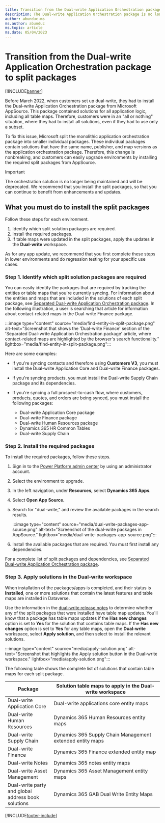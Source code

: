 ```yaml
---
title: Transition from the Dual-write Application Orchestration package to split packages
description: The Dual-write Application Orchestration package is no longer a single package but has been split into smaller packages. Learn how to switch to the split packages.
author: abunduc-ms
ms.author: abunduc
ms.topic: article
ms.date: 05/04/2023
---
```


# Transition from the Dual-write Application Orchestration package to split packages

[!INCLUDE[banner](../../includes/banner.md)]

Before March 2022, when customers set up dual-write, they had to install the Dual-write Application Orchestration package from Microsoft AppSource. This package contained solutions for all application logic, including all table maps. Therefore, customers were in an "all or nothing" situation, where they had to install all solutions, even if they had to use only a subset.

To fix this issue, Microsoft split the monolithic application orchestration package into smaller individual packages. These individual packages contain solutions that have the same name, publisher, and map versions as the application orchestration package. Therefore, this change is nonbreaking, and customers can easily upgrade environments by installing the required split packages from AppSource.

> [!IMPORTANT]
> The orchestration solution is no longer being maintained and will be deprecated. We recommend that you install the split packages, so that you can continue to benefit from enhancements and updates.

## What you must do to install the split packages

Follow these steps for each environment.

1. Identify which split solution packages are required.
2. Install the required packages.
3. If table maps were updated in the split packages, apply the updates in the **Dual-write** workspace.

As for any app update, we recommend that you first complete these steps in lower environments and do regression testing for your specific use cases.

### Step 1. Identify which split solution packages are required

You can easily identify the packages that are required by tracking the entities or table maps that you're currently syncing. For information about the entities and maps that are included in the solutions of each split package, see [Separated Dual-write Application Orchestration package](/dynamics365/fin-ops-core/dev-itpro/data-entities/dual-write/separated-solutions). In the following illustration, a user is searching that article for information about contact-related maps in the Dual-write Finance package.

:::image type="content" source="media/find-entity-in-split-package.png" alt-text="Screenshot that shows the 'Dual-write Finance' section of the 'Separated Dual-write Application Orchestration package' article, where contact-related maps are highlighted by the browser's search functionality." lightbox="media/find-entity-in-split-package.png":::

Here are some examples:

- If you're syncing contacts and therefore using **Customers V3**, you must install the Dual-write Application Core and Dual-write Finance packages.
- If you're syncing products, you must install the Dual-write Supply Chain package and its dependencies.
- If you're syncing a full prospect-to-cash flow, where customers, products, quotes, and orders are being synced, you must install the following packages:

    - Dual-write Application Core package
    - Dual-write Finance package
    - Dual-write Human Resources package
    - Dynamics 365 HR Common Tables
    - Dual-write Supply Chain

### Step 2. Install the required packages

To install the required packages, follow these steps.

1. Sign in to the [Power Platform admin center](https://admin.powerplatform.microsoft.com/) by using an administrator account.
1. Select the environment to upgrade.
1. In the left navigation, under **Resources**, select **Dynamics 365 Apps**.
1. Select **Open App Source**.
1. Search for "dual-write," and review the available packages in the search results. 

    :::image type="content" source="media/dual-write-packages-app-source.png" alt-text="Screenshot of the dual-write packages in AppSource." lightbox="media/dual-write-packages-app-source.png":::

1. Install the available packages that are required. You must first install any dependencies.

For a complete list of split packages and dependencies, see [Separated Dual-write Application Orchestration package](/dynamics365/fin-ops-core/dev-itpro/data-entities/dual-write/separated-solutions).

### Step 3. Apply solutions in the Dual-write workspace

When installation of the packages/apps is completed, and their status is **Installed**, one or more solutions that contain the latest features and table maps are installed in Dataverse.

Use the information in the [dual-write release notes](/dynamics365/fin-ops-core/dev-itpro/data-entities/dual-write/whats-new-dual-write) to determine whether any of the split packages that were installed have table map updates. You'll know that a package has table maps updates if the **Has new changes** option is set to **Yes** for the solution that contains table maps. If the **Has new changes** option is set to **Yes** for any table maps, open the **Dual-write** workspace, select **Apply solution**, and then select to install the relevant solutions.

:::image type="content" source="media/apply-solution.png" alt-text="Screenshot that highlights the Apply solution button in the Dual-write workspace." lightbox="media/apply-solution.png":::

The following table shows the complete list of solutions that contain table maps for each split package.

| Package                                            | Solution table maps to apply in the Dual-write workspace  |
|----------------------------------------------------|-----------------------------------------------------------|
| Dual-write Application Core                        | Dual-write applications core entity maps                  |
| Dual-write Human Resources                         | Dynamics 365 Human Resources entity maps                  |
| Dual-write Supply Chain                            | Dynamics 365 Supply Chain Management extended entity maps |
| Dual-write Finance                                 | Dynamics 365 Finance extended entity map                  |
| Dual-write Notes                                   | Dynamics 365 notes entity maps                            |
| Dual-write Asset Management                        | Dynamics 365 Asset Management entity maps                 |
| Dual-write party and global address book solutions | Dynamics 365 GAB Dual Write Entity Maps                   |

[!INCLUDE[footer-include](../../../../includes/footer-banner.md)]
